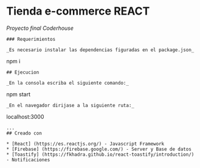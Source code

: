 # Tienda e-commerce REACT

_Proyecto final Coderhouse_

```
### Requerimientos

_Es necesario instalar las dependencias figuradas en el package.json_

```
npm i
```
## Ejecucion

_En la consola escriba el siguiente comando:_
```
npm start
```
_En el navegador dirijase a la siguiente ruta:_
```
localhost:3000
```
...
## Creado con

* [React] (https://es.reactjs.org/) - Javascript Framework
* [Firebase] (https://firebase.google.com/) - Server y Base de datos
* [Toastify] (https://fkhadra.github.io/react-toastify/introduction/) - Notificaciones